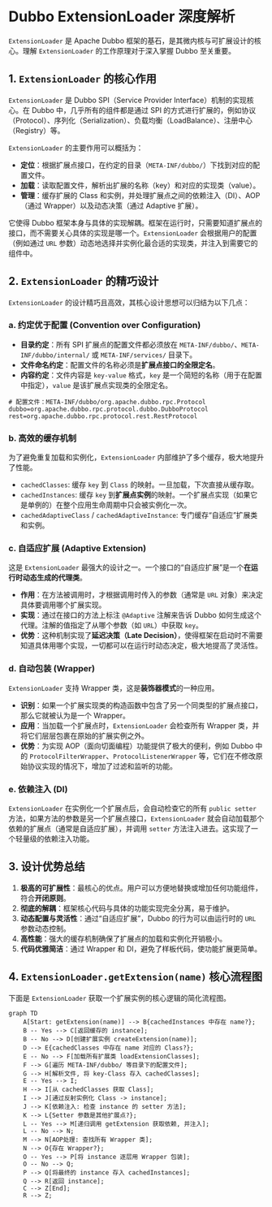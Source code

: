 
# Dubbo ExtensionLoader 深度解析

`ExtensionLoader` 是 Apache Dubbo 框架的基石，是其微内核与可扩展设计的核心。理解 `ExtensionLoader` 的工作原理对于深入掌握 Dubbo 至关重要。

## 1. `ExtensionLoader` 的核心作用

`ExtensionLoader` 是 Dubbo SPI（Service Provider Interface）机制的实现核心。在 Dubbo 中，几乎所有的组件都是通过 SPI 的方式进行扩展的，例如协议（Protocol）、序列化（Serialization）、负载均衡（LoadBalance）、注册中心（Registry）等。

`ExtensionLoader` 的主要作用可以概括为：

- **定位**：根据扩展点接口，在约定的目录（`META-INF/dubbo/`）下找到对应的配置文件。
- **加载**：读取配置文件，解析出扩展的名称（key）和对应的实现类（value）。
- **管理**：缓存扩展的 Class 和实例，并处理扩展点之间的依赖注入（DI）、AOP（通过 Wrapper）以及动态决策（通过 Adaptive 扩展）。

它使得 Dubbo 框架本身与具体的实现解耦。框架在运行时，只需要知道扩展点的接口，而不需要关心具体的实现是哪一个。`ExtensionLoader` 会根据用户的配置（例如通过 `URL` 参数）动态地选择并实例化最合适的实现类，并注入到需要它的组件中。

## 2. `ExtensionLoader` 的精巧设计

`ExtensionLoader` 的设计精巧且高效，其核心设计思想可以归结为以下几点：

### a. 约定优于配置 (Convention over Configuration)

- **目录约定**：所有 SPI 扩展点的配置文件都必须放在 `META-INF/dubbo/`、`META-INF/dubbo/internal/` 或 `META-INF/services/` 目录下。
- **文件命名约定**：配置文件的名称必须是**扩展点接口的全限定名**。
- **内容约定**：文件内容是 `key-value` 格式，`key` 是一个简短的名称（用于在配置中指定），`value` 是该扩展点实现类的全限定名。

```properties
# 配置文件：META-INF/dubbo/org.apache.dubbo.rpc.Protocol
dubbo=org.apache.dubbo.rpc.protocol.dubbo.DubboProtocol
rest=org.apache.dubbo.rpc.protocol.rest.RestProtocol
```

### b. 高效的缓存机制

为了避免重复加载和实例化，`ExtensionLoader` 内部维护了多个缓存，极大地提升了性能。

- `cachedClasses`: 缓存 `key` 到 `Class` 的映射。一旦加载，下次直接从缓存取。
- `cachedInstances`: 缓存 `key` 到**扩展点实例**的映射。一个扩展点实现（如果它是单例的）在整个应用生命周期中只会被实例化一次。
- `cachedAdaptiveClass` / `cachedAdaptiveInstance`: 专门缓存“自适应”扩展类和实例。

### c. 自适应扩展 (Adaptive Extension)

这是 `ExtensionLoader` 最强大的设计之一。一个接口的“自适应扩展”是一个**在运行时动态生成的代理类**。

- **作用**：在方法被调用时，才根据调用时传入的参数（通常是 `URL` 对象）来决定具体要调用哪个扩展实现。
- **实现**：通过在接口的方法上标注 `@Adaptive` 注解来告诉 Dubbo 如何生成这个代理。注解的值指定了从哪个参数（如 `URL`）中获取 `key`。
- **优势**：这种机制实现了**延迟决策（Late Decision）**，使得框架在启动时不需要知道具体用哪个实现，一切都可以在运行时动态决定，极大地提高了灵活性。

### d. 自动包装 (Wrapper)

`ExtensionLoader` 支持 Wrapper 类，这是**装饰器模式**的一种应用。

- **识别**：如果一个扩展实现类的构造函数中包含了另一个同类型的扩展点接口，那么它就被认为是一个 Wrapper。
- **应用**：当加载一个扩展点时，`ExtensionLoader` 会检查所有 Wrapper 类，并将它们层层包裹在原始的扩展实例之外。
- **优势**：为实现 AOP（面向切面编程）功能提供了极大的便利，例如 Dubbo 中的 `ProtocolFilterWrapper`、`ProtocolListenerWrapper` 等，它们在不修改原始协议实现的情况下，增加了过滤和监听的功能。

### e. 依赖注入 (DI)

`ExtensionLoader` 在实例化一个扩展点后，会自动检查它的所有 `public setter` 方法，如果方法的参数是另一个扩展点接口，`ExtensionLoader` 就会自动加载那个依赖的扩展点（通常是自适应扩展），并调用 `setter` 方法注入进去。这实现了一个轻量级的依赖注入功能。

## 3. 设计优势总结

1.  **极高的可扩展性**：最核心的优点。用户可以方便地替换或增加任何功能组件，符合**开闭原则**。
2.  **彻底的解耦**：框架核心代码与具体的功能实现完全分离，易于维护。
3.  **动态配置与灵活性**：通过“自适应扩展”，Dubbo 的行为可以由运行时的 `URL` 参数动态控制。
4.  **高性能**：强大的缓存机制确保了扩展点的加载和实例化开销极小。
5.  **代码优雅简洁**：通过 Wrapper 和 DI，避免了样板代码，使功能扩展更简单。

## 4. `ExtensionLoader.getExtension(name)` 核心流程图

下面是 `ExtensionLoader` 获取一个扩展实例的核心逻辑的简化流程图。

```mermaid
graph TD
    A[Start: getExtension(name)] --> B{cachedInstances 中存在 name?};
    B -- Yes --> C[返回缓存的 instance];
    B -- No --> D[创建扩展实例 createExtension(name)];
    D --> E{cachedClasses 中存在 name 对应的 Class?};
    E -- No --> F[加载所有扩展类 loadExtensionClasses];
    F --> G[遍历 META-INF/dubbo/ 等目录下的配置文件];
    G --> H[解析文件, 将 key-Class 存入 cachedClasses];
    E -- Yes --> I;
    H --> I[从 cachedClasses 获取 Class];
    I --> J[通过反射实例化 Class -> instance];
    J --> K[依赖注入: 检查 instance 的 setter 方法];
    K --> L{Setter 参数是其他扩展点?};
    L -- Yes --> M[递归调用 getExtension 获取依赖, 并注入];
    L -- No --> N;
    M --> N[AOP处理: 查找所有 Wrapper 类];
    N --> O{存在 Wrapper?};
    O -- Yes --> P[将 instance 逐层用 Wrapper 包装];
    O -- No --> Q;
    P --> Q[将最终的 instance 存入 cachedInstances];
    Q --> R[返回 instance];
    C --> Z[End];
    R --> Z;
```
